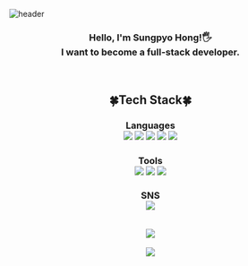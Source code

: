 ![header](https://capsule-render.vercel.app/api?type=waving&color=gradient&customColorList=0,2,2,15,20&height=300&section=header&text=Welcome&fontSize=90&fontColor=d6ace6&desc=Sungpyo's%20github&descSize=20&descAlign=60&descAlignY=70)

<!-- [![Hits](https://hits.seeyoufarm.com/api/count/incr/badge.svg?url=https%3A%2F%2Fgithub.com%2Fpwsusc10&count_bg=%2379C83D&title_bg=%23555555&icon=&icon_color=%23E7E7E7&title=hits&edge_flat=false)](https://hits.seeyoufarm.com) -->

<div align="center">
<h3>
  Hello, I'm Sungpyo Hong!🖐️<br>
  I want to become a full-stack developer.<br>
</div>
<br>

<div align="center">
  <h2>🍀Tech Stack🍀
</div>
<div align="center">
  <h3>Languages
  <br>
  <img src="https://img.shields.io/badge/C-A8B9CC?style=flat&logo=C&logoColor=white"/>
  <img src="https://img.shields.io/badge/Python-3776AB?style=flat&logo=Python&logoColor=white"/>
  <img src="https://img.shields.io/badge/HTML5-E34F26?style=flat&logo=HTML5&logoColor=white"/>
  <img src="https://img.shields.io/badge/JavaScript-F7DF1E?style=flat&logo=JavaScript&logoColor=white"/>
  <img src="https://img.shields.io/badge/React-61DAFB?style=flat&logo=React&logoColor=white"/>

  <h3>Tools
  <br>
  <img src="https://img.shields.io/badge/Eclipse IDE-2C2255?style=flat&logo=Eclipse IDE&logoColor=white"/>
  <img src="https://img.shields.io/badge/Visual Studio Code-007ACC?style=flat&logo=Visual Studio Code&logoColor=white"/>
  <img src="https://img.shields.io/badge/GitHub-181717?style=flat&logo=GitHub&logoColor=white"/>

  <h3>SNS
  <br>
  <a href="https://github.com/pwsusc10"><img src="https://img.shields.io/badge/Blog-FF5722?style=flat&logo=Blogger&logoColor=white"></img></a>
</div>

<br>
<div align="center">
  <img src="https://github-readme-stats.vercel.app/api/top-langs/?username=pwsusc10&layout=compact"><br><br>
  <img src="https://github-readme-stats.vercel.app/api?username=pwsusc10&show_icons=true">
</div>
